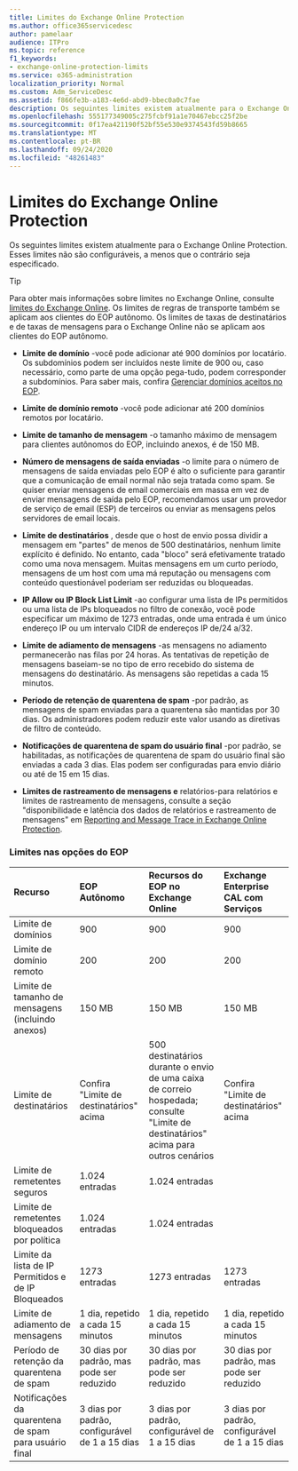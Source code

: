 ```yaml
---
title: Limites do Exchange Online Protection
ms.author: office365servicedesc
author: pamelaar
audience: ITPro
ms.topic: reference
f1_keywords:
- exchange-online-protection-limits
ms.service: o365-administration
localization_priority: Normal
ms.custom: Adm_ServiceDesc
ms.assetid: f866fe3b-a183-4e6d-abd9-bbec0a0c7fae
description: Os seguintes limites existem atualmente para o Exchange Online Protection. Esses limites não são configuráveis, a menos que o contrário seja especificado.
ms.openlocfilehash: 555177349005c275fcbf91a1e70467ebcc25f2be
ms.sourcegitcommit: 0f17ea421190f52bf55e530e9374543fd59b8665
ms.translationtype: MT
ms.contentlocale: pt-BR
ms.lasthandoff: 09/24/2020
ms.locfileid: "48261483"
---
```

# <a name="exchange-online-protection-limits"></a>Limites do Exchange Online Protection

Os seguintes limites existem atualmente para o Exchange Online Protection. Esses limites não são configuráveis, a menos que o contrário seja especificado. 
  
> [!TIP]
> Para obter mais informações sobre limites no Exchange Online, consulte [limites do Exchange Online](../exchange-online-service-description/exchange-online-limits.md). Os limites de regras de transporte também se aplicam aos clientes do EOP autônomo. Os limites de taxas de destinatários e de taxas de mensagens para o Exchange Online não se aplicam aos clientes do EOP autônomo. 
  
- **Limite de domínio** -você pode adicionar até 900 domínios por locatário. Os subdomínios podem ser incluídos neste limite de 900 ou, caso necessário, como parte de uma opção pega-tudo, podem corresponder a subdomínios. Para saber mais, confira [Gerenciar domínios aceitos no EOP](https://go.microsoft.com/fwlink/p/?LinkId=282239).

- **Limite de domínio remoto** -você pode adicionar até 200 domínios remotos por locatário.
    
- **Limite de tamanho de mensagem** -o tamanho máximo de mensagem para clientes autônomos do EOP, incluindo anexos, é de 150 MB. 
    
- **Número de mensagens de saída enviadas** -o limite para o número de mensagens de saída enviadas pelo EOP é alto o suficiente para garantir que a comunicação de email normal não seja tratada como spam. Se quiser enviar mensagens de email comerciais em massa em vez de enviar mensagens de saída pelo EOP, recomendamos usar um provedor de serviço de email (ESP) de terceiros ou enviar as mensagens pelos servidores de email locais. 
    
- **Limite de destinatários** , desde que o host de envio possa dividir a mensagem em "partes" de menos de 500 destinatários, nenhum limite explícito é definido. No entanto, cada "bloco" será efetivamente tratado como uma nova mensagem. Muitas mensagens em um curto período, mensagens de um host com uma má reputação ou mensagens com conteúdo questionável poderiam ser reduzidas ou bloqueadas. 
    
- **IP Allow ou IP Block List Limit** -ao configurar uma lista de IPs permitidos ou uma lista de IPs bloqueados no filtro de conexão, você pode especificar um máximo de 1273 entradas, onde uma entrada é um único endereço IP ou um intervalo CIDR de endereços IP de/24 a/32. 
    
- **Limite de adiamento de mensagens** -as mensagens no adiamento permanecerão nas filas por 24 horas. As tentativas de repetição de mensagens baseiam-se no tipo de erro recebido do sistema de mensagens do destinatário. As mensagens são repetidas a cada 15 minutos. 
    
- **Período de retenção de quarentena de spam** -por padrão, as mensagens de spam enviadas para a quarentena são mantidas por 30 dias. Os administradores podem reduzir este valor usando as diretivas de filtro de conteúdo. 
    
- **Notificações de quarentena de spam do usuário final** -por padrão, se habilitadas, as notificações de quarentena de spam do usuário final são enviadas a cada 3 dias. Elas podem ser configuradas para envio diário ou até de 15 em 15 dias. 
    
- **Limites de rastreamento de mensagens e** relatórios-para relatórios e limites de rastreamento de mensagens, consulte a seção "disponibilidade e latência dos dados de relatórios e rastreamento de mensagens" em [Reporting and Message Trace in Exchange Online Protection](https://go.microsoft.com/fwlink/?LinkId=394248).
    
### <a name="limits-across-eop-options"></a>Limites nas opções do EOP

| Recurso | EOP Autônomo | Recursos do EOP no Exchange Online | Exchange Enterprise CAL com Serviços |
|:-----|:-----|:-----|:-----|
|Limite de domínios  <br/> |900  <br/> |900  <br/> |900  <br/> |
|Limite de domínio remoto  <br/> |200  <br/> |200  <br/> |200  <br/> |
|Limite de tamanho de mensagens (incluindo anexos)  <br/> |150 MB  <br/> |150 MB  <br/> |150 MB  <br/> |
|Limite de destinatários  <br/> |Confira "Limite de destinatários" acima  <br/> |500 destinatários durante o envio de uma caixa de correio hospedada; consulte "Limite de destinatários" acima para outros cenários  <br/> |Confira "Limite de destinatários" acima  <br/> |
|Limite de remetentes seguros  <br/> |1.024 entradas  <br/> |1.024 entradas  <br/> ||
|Limite de remetentes bloqueados por política  <br/> |1.024 entradas  <br/> |1.024 entradas  <br/> ||
|Limite da lista de IP Permitidos e de IP Bloqueados  <br/> |1273 entradas  <br/> |1273 entradas  <br/> |1273 entradas  <br/> |
|Limite de adiamento de mensagens  <br/> |1 dia, repetido a cada 15 minutos  <br/> |1 dia, repetido a cada 15 minutos  <br/> |1 dia, repetido a cada 15 minutos  <br/> |
|Período de retenção da quarentena de spam  <br/> |30 dias por padrão, mas pode ser reduzido  <br/> |30 dias por padrão, mas pode ser reduzido  <br/> |30 dias por padrão, mas pode ser reduzido  <br/> |
|Notificações da quarentena de spam para usuário final  <br/> |3 dias por padrão, configurável de 1 a 15 dias  <br/> |3 dias por padrão, configurável de 1 a 15 dias  <br/> |3 dias por padrão, configurável de 1 a 15 dias  <br/> |
   


